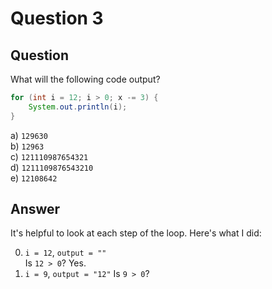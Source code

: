 # Question 3
## Question
What will the following code output?
```java
for (int i = 12; i > 0; x -= 3) {
	System.out.println(i);
}
```
a) `129630`  
b) `12963`  
c) `121110987654321`  
d) `1211109876543210`  
e) `12108642`
## Answer
It's helpful to look at each step of the loop. Here's what I did:

0. `i = 12`, `output = ""`  
Is `12 > 0`?
Yes.
1. `i = 9`, `output = "12"`
Is `9 > 0`?